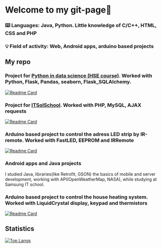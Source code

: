 # Welcome to my git-page👋
### ⌨️ Languages: Java, Python. Little knowledge of C/C++, HTML, CSS and PHP
### 💡 Field of activity: Web, Android apps, arduino based projects

## My repo
### Project for [Python in data science (HSE course)](https://www.hse.ru/edu/courses/839662555). Worked with Python, Flask, Pandas, seaborn, Flask_SQLAlchemy.
[![Readme Card](https://github-readme-stats.vercel.app/api/pin/?username=leysnik&repo=EAS-python)](https://github.com/Leysnik/EAS-python)
### Project for [ITSolSchool](https://itsolschool.ru/). Worked with PHP, MySQL, AJAX requests
[![Readme Card](https://github-readme-stats.vercel.app/api/pin/?username=leysnik&repo=itsolschool_Project-php)](https://github.com/Leysnik/itsolschool_Project-php)
### Arduino based project to control the adress LED strip by IR-remote. Worked with FastLED, EEPROM and IRRemote
[![Readme Card](https://github-readme-stats.vercel.app/api/pin/?username=leysnik&repo=SmartHome-arduino)](https://github.com/Leysnik/SmartHome-arduino)
### Android apps and Java projects
I studied Java, libraries(like Retrofit, GSON) the basics of mobile and server development, working with API(OpenWeatherMap, NASA), while studying at Samsung IT school.
### Arduino based project to control the house heating system. Worked with LiquidCrystal display, keypad and thermistors
[![Readme Card](https://github-readme-stats.vercel.app/api/pin/?username=leysnik&repo=HyperCube-arduino)](https://github.com/Leysnik/HyperCube-arduino)

## Statistics
[![Top Langs](https://github-readme-stats.vercel.app/api/top-langs/?username=leysnik&layout=compact)](https://github.com/anuraghazra/github-readme-stats)
<!--
**Leysnik/Leysnik** is a ✨ _special_ ✨ repository because its `README.md` (this file) appears on your GitHub profile.

Here are some ideas to get you started:

- 🔭 I’m currently working on ...
- 🌱 I’m currently learning ...
- 👯 I’m looking to collaborate on ...
- 🤔 I’m looking for help with ...
- 💬 Ask me about ...
- 📫 How to reach me: ...
- 😄 Pronouns: ...
- ⚡ Fun fact: ...
-->
